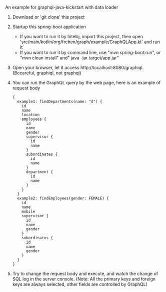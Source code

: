 An example for graphql-java-kickstart with data loader

1. Download or 'git clone' this project

2. Startup this spring-boot application

   + If you want to run it by Intellij, import this project, then open 'src/main/kotlin/org/frchen/graph/example/GraphQLApp.kt' and run it
   + If you want to run it by command line, use "mvn spring-boot:run", or "mvn clean install" and" java -jar target/app.jar"

3. Open your browser, let it access http://localhost:8080/graphiql. (Becareful, graphiql, not graphql)

4. You can run the GraphQL query by the web page, here is an example of request body

   ```
   {
     example1: findDepartments(name: "d") {
       id
       name
       location
       employees {
         id
         name
         gender
         supervisor {
           id
           name
         }
         subordinates {
           id
           name
         }
         department {
           id
           name
         }
       }
     }
     example2: findEmployees(gender: FEMALE) {
       id
       name
       mobile
       supervisor {
         id
         name
         gender
       }
       subordinates {
         id
         name
         gender
       }
     }
   }
   ```

5. Try to change the request body and execute, and watch the change of SQL log in the server console. (Note: All the primary keys and foreign keys are always selected, other fields are controlled by GraphQL)